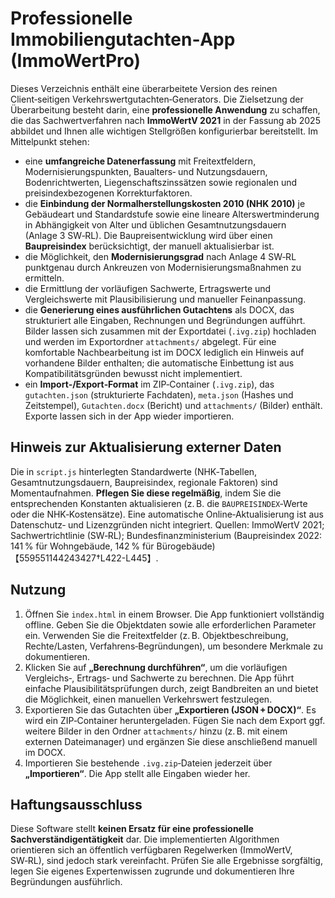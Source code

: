 # Professionelle Immobiliengutachten‑App (ImmoWertPro)

Dieses Verzeichnis enthält eine überarbeitete Version des reinen
Client‑seitigen Verkehrswertgutachten‑Generators. Die Zielsetzung der
Überarbeitung besteht darin, eine **professionelle Anwendung** zu schaffen,
die das Sachwertverfahren nach **ImmoWertV 2021** in der Fassung ab
2025 abbildet und Ihnen alle wichtigen Stellgrößen konfigurierbar
bereitstellt. Im Mittelpunkt stehen:

* eine **umfangreiche Datenerfassung** mit Freitextfeldern,
  Modernisierungspunkten, Baualters‑ und Nutzungsdauern,
  Bodenrichtwerten, Liegenschaftszinssätzen sowie regionalen und
  preisindexbezogenen Korrekturfaktoren.
* die **Einbindung der Normalherstellungskosten 2010 (NHK 2010)** je
  Gebäudeart und Standardstufe sowie eine lineare Alterswertminderung
  in Abhängigkeit von Alter und üblichen Gesamtnutzungsdauern
  (Anlage 3 SW‑RL). Die Baupreisentwicklung wird über einen
  **Baupreisindex** berücksichtigt, der manuell aktualisierbar ist.
* die Möglichkeit, den **Modernisierungsgrad** nach Anlage 4 SW‑RL
  punktgenau durch Ankreuzen von Modernisierungsmaßnahmen zu ermitteln.
* die Ermittlung der vorläufigen Sachwerte, Ertragswerte und
  Vergleichswerte mit Plausibilisierung und manueller Feinanpassung.
* die **Generierung eines ausführlichen Gutachtens** als DOCX, das
  strukturiert alle Eingaben, Rechnungen und Begründungen aufführt.
  Bilder lassen sich zusammen mit der Exportdatei (`.ivg.zip`) hochladen
  und werden im Exportordner `attachments/` abgelegt. Für eine
  komfortable Nachbearbeitung ist im DOCX lediglich ein Hinweis auf
  vorhandene Bilder enthalten; die automatische Einbettung ist aus
  Kompatibilitätsgründen bewusst nicht implementiert.
* ein **Import‑/Export‑Format** im ZIP‑Container (`.ivg.zip`), das
  `gutachten.json` (strukturierte Fachdaten), `meta.json` (Hashes
  und Zeitstempel), `Gutachten.docx` (Bericht) und
  `attachments/` (Bilder) enthält. Exporte lassen sich in der App
  wieder importieren.

## Hinweis zur Aktualisierung externer Daten

Die in `script.js` hinterlegten Standardwerte (NHK‑Tabellen,
Gesamtnutzungsdauern, Baupreisindex, regionale Faktoren) sind
Momentaufnahmen. **Pflegen Sie diese regelmäßig**, indem Sie die
entsprechenden Konstanten aktualisieren (z. B. die
`BAUPREISINDEX`‑Werte oder die NHK‑Kostensätze). Eine automatische
Online‑Aktualisierung ist aus Datenschutz‑ und Lizenzgründen nicht
integriert. Quellen: ImmoWertV 2021; Sachwertrichtlinie (SW‑RL);
Bundesfinanzministerium (Baupreisindex 2022: 141 % für Wohngebäude,
142 % für Bürogebäude)【559551144243427†L422-L445】.

## Nutzung

1. Öffnen Sie `index.html` in einem Browser. Die App funktioniert
   vollständig offline. Geben Sie die Objektdaten sowie alle
   erforderlichen Parameter ein. Verwenden Sie die Freitextfelder
   (z. B. Objektbeschreibung, Rechte/Lasten, Verfahrens‑Begründungen),
   um besondere Merkmale zu dokumentieren.
2. Klicken Sie auf **„Berechnung durchführen“**, um die vorläufigen
   Vergleichs‑, Ertrags‑ und Sachwerte zu berechnen. Die App führt
   einfache Plausibilitätsprüfungen durch, zeigt Bandbreiten an und
   bietet die Möglichkeit, einen manuellen Verkehrswert festzulegen.
3. Exportieren Sie das Gutachten über **„Exportieren (JSON + DOCX)“**.
   Es wird ein ZIP‑Container heruntergeladen. Fügen Sie nach dem
   Export ggf. weitere Bilder in den Ordner `attachments/` hinzu
   (z. B. mit einem externen Dateimanager) und ergänzen Sie diese
   anschließend manuell im DOCX.
4. Importieren Sie bestehende `.ivg.zip`‑Dateien jederzeit über
   **„Importieren“**. Die App stellt alle Eingaben wieder her.

## Haftungsausschluss

Diese Software stellt **keinen Ersatz für eine professionelle
Sachverständigentätigkeit** dar. Die implementierten Algorithmen
orientieren sich an öffentlich verfügbaren Regelwerken (ImmoWertV,
SW‑RL), sind jedoch stark vereinfacht. Prüfen Sie alle Ergebnisse
sorgfältig, legen Sie eigenes Expertenwissen zugrunde und dokumentieren
Ihre Begründungen ausführlich.